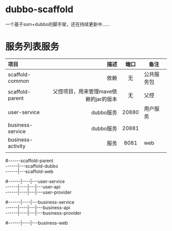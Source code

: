 # dubbo-scaffold
一个基于ssm+dubbo的脚手架，还在持续更新中......

# 服务列表服务

| 项目      |  描述 | 端口 | 备注  |
| :-------- | --------:| :--: | ---- |
| scaffold-common | 依赖 |  无  |  公共服务包  |
| scaffold-parent | 父控项目，用来管理mave依赖的jar的版本 | 无 | 父控  |
| user-service | dubbo服务 | 20880 | 用户服务 |
| business-service | dubbo服务 | 20881 |  |
| business-activity | 服务  | 8081 |  web |
|  |  |  |  |

#------scaffold-parent  
------|---scaffold-dubbo   
------|---scaffold-web  

#------|----|---user-service   
------|----|---|---user-api  
------|----|---|---user-provider

#------|----|---business-service   
------|----|---|---business-api  
------|----|---|---business-provider

#------|----|---business-web



